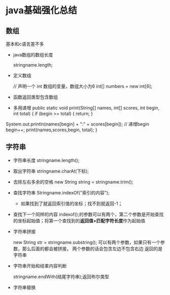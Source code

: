 # java基础强化总结
## 数组
基本和c语言差不多
+ java数组的数组长度

    stringname.length;
+ 定义数组

    // 声明一个 int 数组的变量，数组大小为6
    int[] numbers = new int[6];
+ 函数返回类型包含数组
+ 多用递增
    public static void print(String[] names, int[] scores, int begin, int total) {
if (begin >= total) {
  return;
}

System.out.println(names[begin] + ":" + scores[begin]);
// 递增begin
begin++;
print(names,scores,begin, total);
}

## 字符串
+ 字符串长度
    stringname.length();
+ 取出字符串
    stringname.charAt(下标);
+ 去除左右多余的空格
    new String string = stringname.trim();
+ 查找字符串
    Stringname.indexOf("索引的内容");
    + 如果找到了就返回索引值的坐标；找不到就返回-1；
+ 查找下一个同样的内容
    indexof();的参数可以有两个，第二个参数是开始查找的坐标起始值；将第一个查找到的**返回值+匹配字符长度**作为起始值
+ 字符串拼接
    
    new String str = stringname.substring();
    可以有两个参数，如果只有一个参数，那么后面的都会被拼接，
    两个参数的话会包含左边不包含右边
    返回的是字符串
+ 字符串开始和结束内容判断 
    
    stringname.endWith(结尾字符串);返回布尔类型

+ 字符串替换


